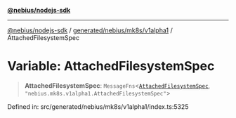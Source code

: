 [**@nebius/nodejs-sdk**](../../../../../README.md)

***

[@nebius/nodejs-sdk](../../../../../README.md) / [generated/nebius/mk8s/v1alpha1](../README.md) / AttachedFilesystemSpec

# Variable: AttachedFilesystemSpec

> **AttachedFilesystemSpec**: `MessageFns`\<[`AttachedFilesystemSpec`](../interfaces/AttachedFilesystemSpec.md), `"nebius.mk8s.v1alpha1.AttachedFilesystemSpec"`\>

Defined in: src/generated/nebius/mk8s/v1alpha1/index.ts:5325
